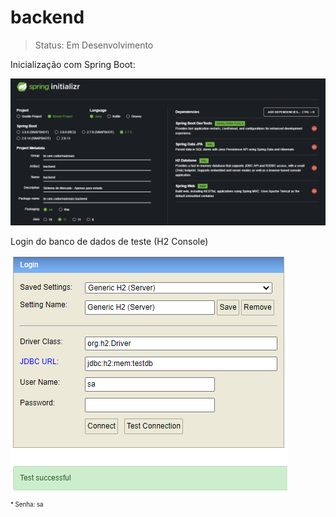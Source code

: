 # backend

>Status: Em Desenvolvimento

Inicialização com Spring Boot:
<div>
    <img src="readme/print_spring_boot.png" alt="Print da inicializaçao com Spring Boot">
</div>

Login do banco de dados de teste (H2 Console)
<div>
    <img src="readme/print_h2_console_testdb.png" alt="Print da tela de login do H2 Console">
</div>
<sub><sup>* Senha: sa </sup></sub>